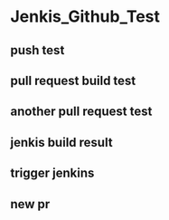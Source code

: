 # Jenkis_Github_Test

## push test

## pull request build test

## another pull request test

## jenkis build result

## trigger jenkins

## new pr
